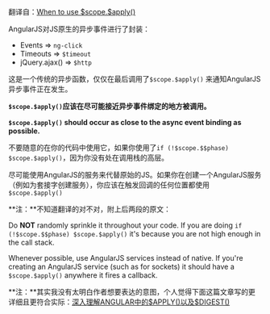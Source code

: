 翻译自：[When to use \$scope.\$apply()](https://github.com/angular/angular.js/wiki/When-to-use-%24scope.%24apply%28%29)

AngularJS对JS原生的异步事件进行了封装：

- Events => `ng-click`
- Timeouts => `$timeout`
- jQuery.ajax() => `$http`

这是一个传统的异步函数，仅仅在最后调用了`$scope.$apply()` 来通知AngularJS异步事件正在发生。

**`$scope.$apply()`应该在尽可能接近异步事件绑定的地方被调用。**

**`$scope.$apply()` should occur as close to the async event binding as possible.**

不要随意的在你的代码中使用它，如果你使用了`if (!$scope.$$phase) $scope.$apply()`，因为你没有处在调用栈的高层。

尽可能使用AngularJS的服务来代替原始的JS。如果你在创建一个AngularJS服务（例如为套接字创建服务），你应该在触发回调的任何位置都使用`$scope.$apply()`

**注：**不知道翻译的对不对，附上后两段的原文：

Do **NOT** randomly sprinkle it throughout your code. If you are doing
`if (!$scope.$$phase) $scope.$apply()` it's because you are not high enough in the call stack.

Whenever possible, use AngularJS services instead of native. If you're creating an AngularJS service (such as for sockets) it should have a `$scope.$apply()` anywhere it fires a callback.

**注：**其实我没有太明白作者想要表达的意图，个人觉得下面这篇文章写的更详细且更符合实际：[深入理解ANGULAR中的\$APPLY()以及\$DIGEST()](http://www.cnphp6.com/archives/64167)
